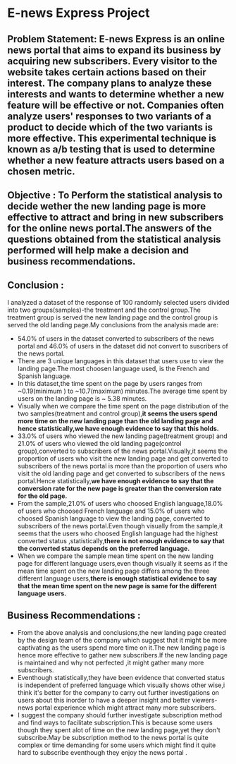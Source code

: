 # E-news Express Project
## Problem Statement: E-news Express is an online news portal that aims to expand its business by acquiring new subscribers. Every visitor to the website takes certain actions based on their interest. The company plans to analyze these interests and wants to determine whether a new feature will be effective or not. Companies often analyze users' responses to two variants of a product to decide which of the two variants is more effective. This experimental technique is known as a/b testing that is used to determine whether a new feature attracts users based on a chosen metric.
## Objective : To Perform the statistical analysis to decide wether the new landing page is more effective to attract and bring in new subscribers for the online news portal.The answers of the questions obtained from the statistical analysis performed will help make a decision and business recommendations.

## Conclusion :
I analyzed a dataset of the response of 100 randomly selected users divided into two groups(samples)-the treatment and the control group.The treatment group is served the new landing page and the control group is served the old landing page.My conclusions from the analysis made are:

* 54.0% of users in the dataset converted to subscribers of the news portal and 46.0% of users in the dataset did not convert to suscribers of the news portal.
* There are 3 unique languages in this dataset that users use to view the landing page.The most choosen language used, is the French and Spanish language.
* In this dataset,the time spent on the page by users ranges from ~0.19(minimum ) to ~10.7(maximum) minutes.The average time spent by users on the landing page is ~ 5.38 minutes.
* Visually when we compare the time spent on the page distribution of the two samples(treatment and control group),**it seems the users spend more time on the new landing page than the old landing page and hence statistically,we have enough evidence to say that this holds.**
* 33.0% of users who viewed the new landing page(treatment group) and 21.0% of users who viewed the old landing page(control group),converted to subscribers of the news portal.Visually,it seems the proportion of users who visit the new landing page and get converted to subscribers of the news portal is more than the proportion of users who visit the old landing page and get converted to subscribers of the news portal.Hence statistically,**we have enough evidence to say that the conversion rate for the new page is greater than the conversion rate for the old page.**
* From the sample,21.0% of users who choosed English language,18.0% of users who choosed French language and 15.0% of users who choosed Spanish language to view the landing page, converted to subscribers of the news portal.Even though visually from the sample,it seems that the users who choosed English language had the highest converted status ,statistically,**there is not enough evidence to say that the converted status depends on the preferred language.**
* When we compare the sample mean time spent on the new landing page for different language users,even though visually it seems as if the mean time spent on the new landing page differs among the three different language users,**there is enough statistical evidence to say that the mean time spent on the new page is same for the different language users.**

## Business Recommendations :

* From the above analysis and conclusions,the new landing page created by the design team of the company which suggest that it might be more captivating as the users spend more time on it.The new landing page is hence more effective to gather new subscribers.If the new landing page is maintained and why not perfected ,it might gather many more subscribers.
* Eventhough statistically,they have been evidence that converted status is independent of preferred language which visually shows other wise,i think it's better for the company to carry out further investigations on users about this inorder to have a deeper insight and better viewers-news portal experience which might attract many more subscribers.
* I suggest the company should further investigate subscription method and find ways to facilitate subscription.This is because some users though they spent alot of time on the new landing page,yet they don't subscribe.May be subscription method to the news portal is quite complex or time demanding for some users which might find it quite hard to subscribe eventhough they enjoy the news portal .
